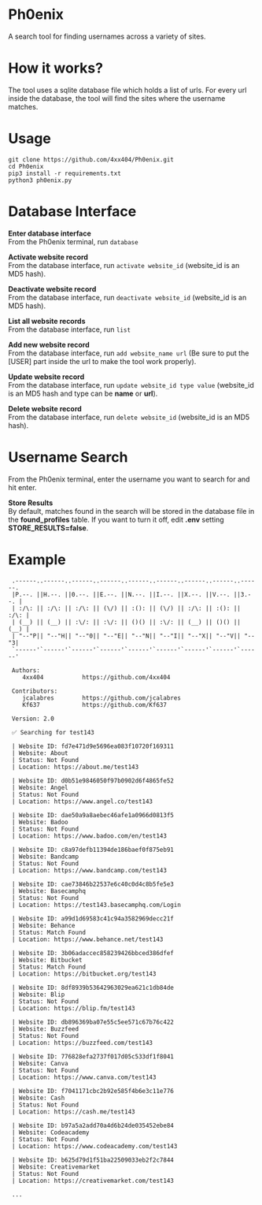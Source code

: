 # Ph0enix  
A search tool for finding usernames across a variety of sites.  
  
# How it works?  
The tool uses a sqlite database file which holds a list of urls. For every url inside the database, the tool will find the sites where the username matches.  

# Usage  
```
git clone https://github.com/4xx404/Ph0enix.git
cd Ph0enix
pip3 install -r requirements.txt
python3 ph0enix.py
```
  
# Database Interface  
**Enter database interface**  
From the Ph0enix terminal, run ```database```  
  
**Activate website record**  
From the database interface, run ```activate website_id``` (website_id is an MD5 hash).  
  
**Deactivate website record**  
From the database interface, run ```deactivate website_id``` (website_id is an MD5 hash).  
  
**List all website records**  
From the database interface, run ```list```  
  
**Add new website record**  
From the database interface, run ```add website_name url``` (Be sure to put the [USER] part inside the url to make the tool work properly).  
  
**Update website record**  
From the database interface, run ```update website_id type value``` (website_id is an MD5 hash and type can be **name** or **url**).  
  
**Delete website record**  
From the database interface, run ```delete website_id``` (website_id is an MD5 hash).  
  
# Username Search  
From the Ph0enix terminal, enter the username you want to search for and hit enter.  
  
**Store Results**  
By default, matches found in the search will be stored in the database file in the **found_profiles** table. If you want to turn it off, edit **.env** setting **STORE_RESULTS=false**.  
  
# Example  
```
 .------..------..------..------..------..------..------..------..------.
 |P.--. ||H.--. ||0.--. ||E.--. ||N.--. ||I.--. ||X.--. ||V.--. ||3.--. |
 | :/\: || :/\: || :/\: || (\/) || :(): || (\/) || :/\: || :(): || :/\: |
 | (__) || (__) || :\/: || :\/: || ()() || :\/: || (__) || ()() || (__) |
 | "--"P|| "--"H|| "--"0|| "--"E|| "--"N|| "--"I|| "--"X|| "--"V|| "--"3|
 `------'`------'`------'`------'`------'`------'`------'`------'`------'

 Authors: 
	4xx404			 https://github.com/4xx404

 Contributors: 
	jcalabres		 https://github.com/jcalabres
	Kf637			 https://github.com/Kf637

 Version: 2.0

 ✅ Searching for test143

 | Website ID: fd7e471d9e5696ea083f10720f169311
 | Website: About
 | Status: Not Found
 | Location: https://about.me/test143

 | Website ID: d0b51e9846050f97b0902d6f4865fe52
 | Website: Angel
 | Status: Not Found
 | Location: https://www.angel.co/test143

 | Website ID: dae50a9a8aebec46afe1a0966d0813f5
 | Website: Badoo
 | Status: Not Found
 | Location: https://www.badoo.com/en/test143

 | Website ID: c8a97defb11394de186baef0f875eb91
 | Website: Bandcamp
 | Status: Not Found
 | Location: https://www.bandcamp.com/test143

 | Website ID: cae73846b22537e6c40c0d4c8b5fe5e3
 | Website: Basecamphq
 | Status: Not Found
 | Location: https://test143.basecamphq.com/Login

 | Website ID: a99d1d69583c41c94a3582969decc21f
 | Website: Behance
 | Status: Match Found
 | Location: https://www.behance.net/test143

 | Website ID: 3b06adaccec858239426bbced386dfef
 | Website: Bitbucket
 | Status: Match Found
 | Location: https://bitbucket.org/test143

 | Website ID: 8df8939b53642963029ea621c1db84de
 | Website: Blip
 | Status: Not Found
 | Location: https://blip.fm/test143

 | Website ID: db896369ba07e55c5ee571c67b76c422
 | Website: Buzzfeed
 | Status: Not Found
 | Location: https://buzzfeed.com/test143

 | Website ID: 776828efa2737f017d05c533df1f8041
 | Website: Canva
 | Status: Not Found
 | Location: https://www.canva.com/test143

 | Website ID: f7041171cbc2b92e585f4b6e3c11e776
 | Website: Cash
 | Status: Not Found
 | Location: https://cash.me/test143

 | Website ID: b97a5a2add70a4d6b24de035452ebe84
 | Website: Codeacademy
 | Status: Not Found
 | Location: https://www.codeacademy.com/test143

 | Website ID: b625d79d1f51ba22509033eb2f2c7844
 | Website: Creativemarket
 | Status: Not Found
 | Location: https://creativemarket.com/test143

 ...
```
